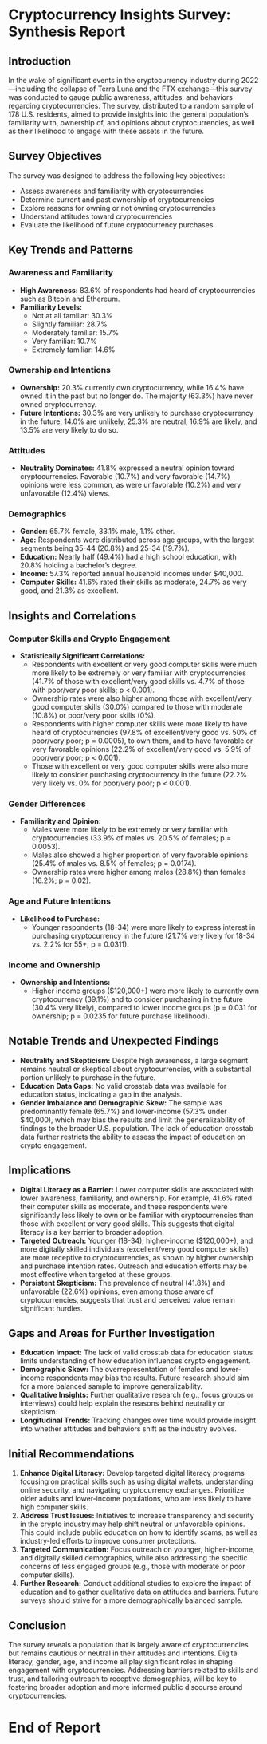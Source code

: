 # Cryptocurrency Insights Survey: Synthesis Report

## Introduction

In the wake of significant events in the cryptocurrency industry during 2022—including the collapse of Terra Luna and the FTX exchange—this survey was conducted to gauge public awareness, attitudes, and behaviors regarding cryptocurrencies. The survey, distributed to a random sample of 178 U.S. residents, aimed to provide insights into the general population’s familiarity with, ownership of, and opinions about cryptocurrencies, as well as their likelihood to engage with these assets in the future.

## Survey Objectives

The survey was designed to address the following key objectives:
- Assess awareness and familiarity with cryptocurrencies
- Determine current and past ownership of cryptocurrencies
- Explore reasons for owning or not owning cryptocurrencies
- Understand attitudes toward cryptocurrencies
- Evaluate the likelihood of future cryptocurrency purchases

## Key Trends and Patterns

### Awareness and Familiarity
- **High Awareness:** 83.6% of respondents had heard of cryptocurrencies such as Bitcoin and Ethereum.
- **Familiarity Levels:**
    - Not at all familiar: 30.3%
    - Slightly familiar: 28.7%
    - Moderately familiar: 15.7%
    - Very familiar: 10.7%
    - Extremely familiar: 14.6%

### Ownership and Intentions
- **Ownership:** 20.3% currently own cryptocurrency, while 16.4% have owned it in the past but no longer do. The majority (63.3%) have never owned cryptocurrency.
- **Future Intentions:** 30.3% are very unlikely to purchase cryptocurrency in the future, 14.0% are unlikely, 25.3% are neutral, 16.9% are likely, and 13.5% are very likely to do so.

### Attitudes
- **Neutrality Dominates:** 41.8% expressed a neutral opinion toward cryptocurrencies. Favorable (10.7%) and very favorable (14.7%) opinions were less common, as were unfavorable (10.2%) and very unfavorable (12.4%) views.

### Demographics
- **Gender:** 65.7% female, 33.1% male, 1.1% other.
- **Age:** Respondents were distributed across age groups, with the largest segments being 35-44 (20.8%) and 25-34 (19.7%).
- **Education:** Nearly half (49.4%) had a high school education, with 20.8% holding a bachelor’s degree.
- **Income:** 57.3% reported annual household incomes under $40,000.
- **Computer Skills:** 41.6% rated their skills as moderate, 24.7% as very good, and 21.3% as excellent.

## Insights and Correlations

### Computer Skills and Crypto Engagement
- **Statistically Significant Correlations:**
    - Respondents with excellent or very good computer skills were much more likely to be extremely or very familiar with cryptocurrencies (41.7% of those with excellent/very good skills vs. 4.7% of those with poor/very poor skills; p < 0.001).
    - Ownership rates were also higher among those with excellent/very good computer skills (30.0%) compared to those with moderate (10.8%) or poor/very poor skills (0%).
    - Respondents with higher computer skills were more likely to have heard of cryptocurrencies (97.8% of excellent/very good vs. 50% of poor/very poor; p = 0.0005), to own them, and to have favorable or very favorable opinions (22.2% of excellent/very good vs. 5.9% of poor/very poor; p < 0.001).
    - Those with excellent or very good computer skills were also more likely to consider purchasing cryptocurrency in the future (22.2% very likely vs. 0% for poor/very poor; p < 0.001).

### Gender Differences
- **Familiarity and Opinion:**
    - Males were more likely to be extremely or very familiar with cryptocurrencies (33.9% of males vs. 20.5% of females; p = 0.0053).
    - Males also showed a higher proportion of very favorable opinions (25.4% of males vs. 8.5% of females; p = 0.0174).
    - Ownership rates were higher among males (28.8%) than females (16.2%; p = 0.02).

### Age and Future Intentions
- **Likelihood to Purchase:**
    - Younger respondents (18-34) were more likely to express interest in purchasing cryptocurrency in the future (21.7% very likely for 18-34 vs. 2.2% for 55+; p = 0.0311).

### Income and Ownership
- **Ownership and Intentions:**
    - Higher income groups ($120,000+) were more likely to currently own cryptocurrency (39.1%) and to consider purchasing in the future (30.4% very likely), compared to lower income groups (p = 0.031 for ownership; p = 0.0235 for future purchase likelihood).

## Notable Trends and Unexpected Findings
- **Neutrality and Skepticism:** Despite high awareness, a large segment remains neutral or skeptical about cryptocurrencies, with a substantial portion unlikely to purchase in the future.
- **Education Data Gaps:** No valid crosstab data was available for education status, indicating a gap in the analysis.
- **Gender Imbalance and Demographic Skew:** The sample was predominantly female (65.7%) and lower-income (57.3% under $40,000), which may bias the results and limit the generalizability of findings to the broader U.S. population. The lack of education crosstab data further restricts the ability to assess the impact of education on crypto engagement.

## Implications
- **Digital Literacy as a Barrier:** Lower computer skills are associated with lower awareness, familiarity, and ownership. For example, 41.6% rated their computer skills as moderate, and these respondents were significantly less likely to own or be familiar with cryptocurrencies than those with excellent or very good skills. This suggests that digital literacy is a key barrier to broader adoption.
- **Targeted Outreach:** Younger (18-34), higher-income ($120,000+), and more digitally skilled individuals (excellent/very good computer skills) are more receptive to cryptocurrencies, as shown by higher ownership and purchase intention rates. Outreach and education efforts may be most effective when targeted at these groups.
- **Persistent Skepticism:** The prevalence of neutral (41.8%) and unfavorable (22.6%) opinions, even among those aware of cryptocurrencies, suggests that trust and perceived value remain significant hurdles.

## Gaps and Areas for Further Investigation
- **Education Impact:** The lack of valid crosstab data for education status limits understanding of how education influences crypto engagement.
- **Demographic Skew:** The overrepresentation of females and lower-income respondents may bias the results. Future research should aim for a more balanced sample to improve generalizability.
- **Qualitative Insights:** Further qualitative research (e.g., focus groups or interviews) could help explain the reasons behind neutrality or skepticism.
- **Longitudinal Trends:** Tracking changes over time would provide insight into whether attitudes and behaviors shift as the industry evolves.

## Initial Recommendations
1. **Enhance Digital Literacy:** Develop targeted digital literacy programs focusing on practical skills such as using digital wallets, understanding online security, and navigating cryptocurrency exchanges. Prioritize older adults and lower-income populations, who are less likely to have high computer skills.
2. **Address Trust Issues:** Initiatives to increase transparency and security in the crypto industry may help shift neutral or unfavorable opinions. This could include public education on how to identify scams, as well as industry-led efforts to improve consumer protections.
3. **Targeted Communication:** Focus outreach on younger, higher-income, and digitally skilled demographics, while also addressing the specific concerns of less engaged groups (e.g., those with moderate or poor computer skills).
4. **Further Research:** Conduct additional studies to explore the impact of education and to gather qualitative data on attitudes and barriers. Future surveys should strive for a more demographically balanced sample.

## Conclusion

The survey reveals a population that is largely aware of cryptocurrencies but remains cautious or neutral in their attitudes and intentions. Digital literacy, gender, age, and income all play significant roles in shaping engagement with cryptocurrencies. Addressing barriers related to skills and trust, and tailoring outreach to receptive demographics, will be key to fostering broader adoption and more informed public discourse around cryptocurrencies.

# End of Report

